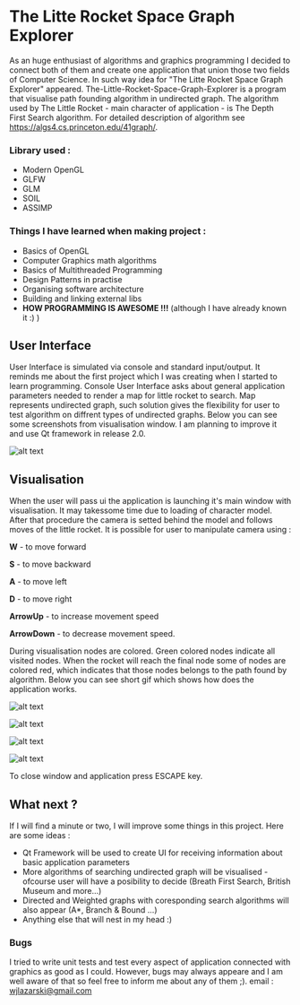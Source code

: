 # The Litte Rocket Space Graph Explorer
As an huge enthusiast of algorithms and graphics programming I decided to connect both of them and create one application that union those two fields of Computer Science. In such way idea for "The Litte Rocket Space Graph Explorer" appeared.
The-Little-Rocket-Space-Graph-Explorer is a program that visualise path founding algorithm in undirected graph. The algorithm used by The Little Rocket - main character of application - is The Depth First Search algorithm. For detailed description of algorithm see https://algs4.cs.princeton.edu/41graph/.

### Library used :
- Modern OpenGL
- GLFW
- GLM
- SOIL
- ASSIMP

### Things I have learned when making project :
- Basics of OpenGL
- Computer Graphics math algorithms
- Basics of Multithreaded Programming
- Design Patterns in practise
- Organising software architecture 
- Building and linking external libs
- **HOW PROGRAMMING IS AWESOME !!!** (although I have already known it :) )

## User Interface
User Interface is simulated via console and standard input/output. It reminds me about the first project which I was creating when I started to learn programming. Console User Interface asks about general application parameters needed to render a map for little rocket to search. Map represents undirected graph, such solution gives the flexibility for user to test algorithm on diffrent types of undirected graphs. Below you can see some screenshots from visualisation window. I am planning to improve it and use Qt framework in release 2.0.

![alt text](https://db3pap002files.storage.live.com/y4mDd8sPDQiH8DUNodxNTnTBTHbQrfm4ehhyz13KegRulZU99hb6P7K6voHaCnqK9jeUjItIDCLGtBzg93hyCi_MXWmM8f51iLSe6xpy8vLQmDzVtQrHAJtik8qJk_bWXgwjebjKjW4UDN1utCJNJDBcyaxJl_7zz_PRqUS6mglCGduNoyb_OHnvRR2KftPYZe0FtMx2GhUkxR8T2BT7dtIpQ/con_ui.jpg?psid=1&width=765&height=200)

## Visualisation
When the user will pass ui the application is launching it's main window with visualisation. It may takessome time due to loading of character model. After that procedure the camera is setted behind the model and follows moves of the little rocket. It is possible for user to manipulate camera using :

**W** - to move forward

**S** - to move backward

**A** - to move left

**D** - to move right

**ArrowUp** - to increase movement speed

**ArrowDown** - to decrease movement speed.

During visualisation nodes are colored. Green colored nodes indicate all visited nodes. When the rocket will reach the final node some of nodes are colored red, which indicates that those nodes belongs to the path found by algorithm. Below you can see short gif which shows how does the application works.

![alt text](https://db3pap002files.storage.live.com/y4mVMvA3MaS0s8AWJgN2nFlNz1GL5VR9GCByFA7rGq-gguvMfIwW0mlFq8bIA3gXwDlRzeC00SSWSN9_fPoxpY-ymqQoSqJ4WNY20mIJ4pB8TUPwBkxlDhgE0js0kPGNypU5-QR-2LQANtm1nLY_Ck1VECEY0Vs4TNbM2VieG2V9XFzKnB1NmqOi5DnLUnLAk5Vj9-9PDA9oFnceojuuN1RAw/over1.jpg?psid=1&width=1202&height=832)

![alt text](https://db3pap002files.storage.live.com/y4mrA_TDyt3ZEU1hzaGixY3nXLo-2AZKty12kD1KkZW2qwuKCxx6kSmfFmOpI7QJf4qRtlxNpPvlLea6GTZgg9Rx1gp-teSHdOSv2xE6PMZ9zPaZ6NJdthjFLR956PtjOQGoxaLifDsPqswK1-6cXzdF1JwdkRs4FF5pEToqfSXvZiQUTX_YKGOIa9gWwfcd8z1tF3mgeyodx7QhQJg_2g6_g/over2.jpg?psid=1&width=1202&height=832)

![alt text](https://db3pap002files.storage.live.com/y4mR3YGpD5fh4cb71ekXalMtYHI9InEYEMVOBWLq4YI6wNnVDLkJD1V7IBDpENPYH5I74xZ7KcqLBJvPLJbhlr4UZ3vnySM7z4_OF7_A2GXvVW8p_aJlBgJa7srLCy2V7V0gCgT336qMPxPgsZ4xL_dY8hpDo_0SBFje15T-FXKjcXLNKUPQWYW8pXkzeS3DEXiD-ZS09jmpMjRTDHCqpMOTg/over3.jpg?psid=1&width=1202&height=832)

![alt text](https://db3pap002files.storage.live.com/y4mvKlQ1SysKxldRvMd6DrxgA4DITrSAc4oTEhKhwrHbd3qYGOHdLl0MgCxsSzcDdOkwXuG5jVSvxrLKbkw8nKaVbanPHks47R_BBsM6PWC2JBFSP5mG_7jKLf96wfYYFZZGi9LFLnrPRCevCZYxBKYhsxXbw8uQQ0eiwPfU_8OgapseUSc9njmTNBAaFu9599ffiScegILJMKT44ESbeK-4w/over4.jpg?psid=1&width=1202&height=832)

To close window and application press ESCAPE key.

## What next ?
If I will find a minute or two, I will improve some things in this project. Here are some ideas :
- Qt Framework will be used to create UI for receiving information about basic application parameters
- More algorithms of searching undirected graph will be visualised - ofcourse user will have a posibility to decide (Breath First Search, British Museum and more...)
- Directed and Weighted graphs with coresponding search algorithms will also appear (A*, Branch & Bound ...)
- Anything else that will nest in my head :)

### Bugs
I tried to write unit tests and test every aspect of application connected with graphics as good as I could. However, bugs may always appeare and I am well aware of that so feel free to inform me about any of them ;).
email : wjlazarski@gmail.com
